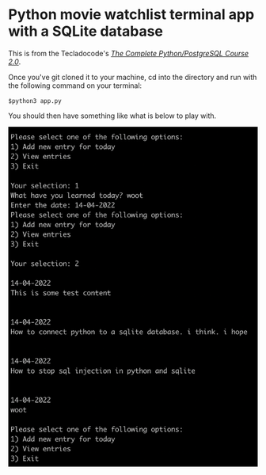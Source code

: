 # Python movie watchlist terminal app with a SQLite database

This is from the Tecladocode's [_The Complete Python/PostgreSQL Course 2.0_](https://pysql.tecladocode.com/).

Once you've git cloned it to your machine, cd into the directory and run with the following command on your terminal: 

```
$python3 app.py
```
You should then have something like what is below to play with.

![alt text](https://github.com/jdm79/sqlite-terminal-app/blob/main/terminal_app.png?raw=true)

